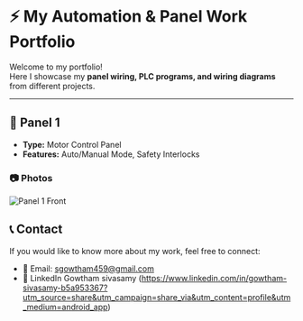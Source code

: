 # ⚡ My Automation & Panel Work Portfolio

Welcome to my portfolio!  
Here I showcase my **panel wiring, PLC programs, and wiring diagrams** from different projects.  

---

## 🔌 Panel 1
- **Type:** Motor Control Panel  
- **Features:** Auto/Manual Mode, Safety Interlocks  

### 📷 Photos
![Panel 1 Front](Panel_1/Photos/)



## 📞 Contact
If you would like to know more about my work, feel free to connect:  
- 📧 Email: sgowtham459@gmail.com
- 💼 LinkedIn Gowtham sivasamy 
(https://www.linkedin.com/in/gowtham-sivasamy-b5a953367?utm_source=share&utm_campaign=share_via&utm_content=profile&utm_medium=android_app)

